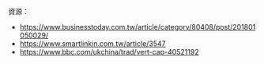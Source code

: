 資源：
- https://www.businesstoday.com.tw/article/category/80408/post/201801050029/
- https://www.smartlinkin.com.tw/article/3547
- https://www.bbc.com/ukchina/trad/vert-cap-40521192